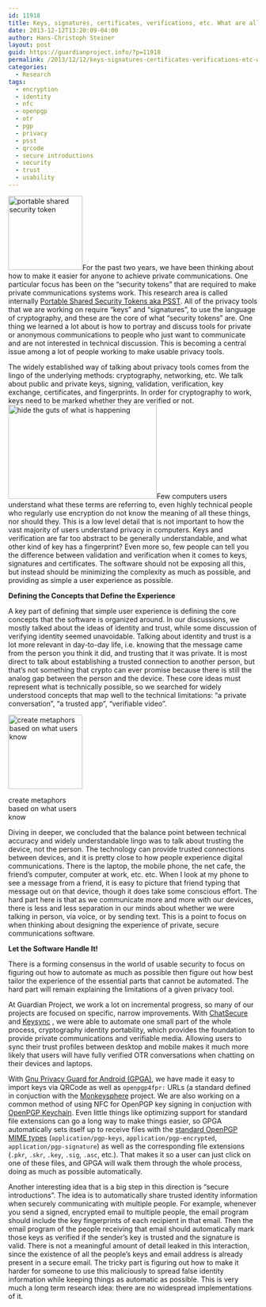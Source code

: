 ```yaml
---
id: 11918
title: Keys, signatures, certificates, verifications, etc. What are all these for?
date: 2013-12-12T13:20:09-04:00
author: Hans-Christoph Steiner
layout: post
guid: https://guardianproject.info/?p=11918
permalink: /2013/12/12/keys-signatures-certificates-verifications-etc-what-are-all-these-for/
categories:
  - Research
tags:
  - encryption
  - identity
  - nfc
  - openpgp
  - otr
  - pgp
  - privacy
  - psst
  - qrcode
  - secure introductions
  - security
  - trust
  - usability
---
```

[<img src="https://guardianproject.info/wp-content/uploads/2013/12/key-150x150.jpg" alt="portable shared security token" width="150" height="150" class="alignright size-thumbnail wp-image-12129" />](https://guardianproject.info/wp-content/uploads/2013/12/key.jpg)For the past two years, we have been thinking about how to make it easier for anyone to achieve private communications. One particular focus has been on the &#8220;security tokens&#8221; that are required to make private communications systems work. This research area is called internally <a href="https://dev.guardianproject.info/projects/psst/wiki/PSST" title="PSST Wiki" target="_blank">Portable Shared Security Tokens aka PSST</a>. All of the privacy tools that we are working on require &#8220;keys&#8221; and &#8220;signatures&#8221;, to use the language of cryptography, and these are the core of what &#8220;security tokens&#8221; are. One thing we learned a lot about is how to portray and discuss tools for private or anonymous communications to people who just want to communicate and are not interested in technical discussion. This is becoming a central issue among a lot of people working to make usable privacy tools.

The widely established way of talking about privacy tools comes from the lingo of the underlying methods: cryptography, networking, etc. We talk about public and private keys, signing, validation, verification, key exchange, certificates, and fingerprints. In order for cryptography to work, keys need to be marked whether they are verified or not. [<img src="https://guardianproject.info/wp-content/uploads/2013/12/public_key_cryptography_sm-300x190.png" alt="hide the guts of what is happening" width="300" height="190" class="alignleft size-medium wp-image-12135" srcset="https://guardianproject.info/wp-content/uploads/2013/12/public_key_cryptography_sm-300x190.png 300w, https://guardianproject.info/wp-content/uploads/2013/12/public_key_cryptography_sm.png 500w" sizes="(max-width: 300px) 100vw, 300px" />](https://guardianproject.info/wp-content/uploads/2013/12/public_key_cryptography_sm.png)Few computers users understand what these terms are referring to, even highly technical people who regularly use encryption do not know the meaning of all these things, nor should they. This is a low level detail that is not important to how the vast majority of users understand privacy in computers. Keys and verification are far too abstract to be generally understandable, and what other kind of key has a fingerprint? Even more so, few people can tell you the difference between validation and verification when it comes to keys, signatures and certificates. The software should not be exposing all this, but instead should be minimizing the complexity as much as possible, and providing as simple a user experience as possible.

**Defining the Concepts that Define the Experience**

A key part of defining that simple user experience is defining the core concepts that the software is organized around. In our discussions, we mostly talked about the ideas of identity and trust, while some discussion of verifying identity seemed unavoidable. Talking about identity and trust is a lot more relevant in day-to-day life, i.e. knowing that the message came from the person you think it did, and trusting that it was private. It is most direct to talk about establishing a trusted connection to another person, but that&#8217;s not something that crypto can ever promise because there is still the analog gap between the person and the device. These core ideas must represent what is technically possible, so we searched for widely understood concepts that map well to the technical limitations: &#8220;a private conversation&#8221;, &#8220;a trusted app&#8221;, &#8220;verifiable video&#8221;.

<div id="attachment_12128" style="width: 160px" class="wp-caption alignright">
  <a href="https://guardianproject.info/wp-content/uploads/2013/12/ecc.jpg"><img aria-describedby="caption-attachment-12128" src="https://guardianproject.info/wp-content/uploads/2013/12/ecc-150x150.jpg" alt="create metaphors based on what users know" width="150" height="150" class="size-thumbnail wp-image-12128" srcset="https://guardianproject.info/wp-content/uploads/2013/12/ecc-150x150.jpg 150w, https://guardianproject.info/wp-content/uploads/2013/12/ecc-300x300.jpg 300w, https://guardianproject.info/wp-content/uploads/2013/12/ecc.jpg 350w" sizes="(max-width: 150px) 100vw, 150px" /></a>
  
  <p id="caption-attachment-12128" class="wp-caption-text">
    create metaphors based on what users know
  </p>
</div>Diving in deeper, we concluded that the balance point between technical accuracy and widely understandable lingo was to talk about trusting the device, not the person. The technology can provide trusted connections between devices, and it is pretty close to how people experience digital communications. There is the laptop, the mobile phone, the net cafe, the friend&#8217;s computer, computer at work, etc. etc. When I look at my phone to see a message from a friend, it is easy to picture that friend typing that message out on that device, though it does take some conscious effort. The hard part here is that as we communicate more and more with our devices, there is less and less separation in our minds about whether we were talking in person, via voice, or by sending text. This is a point to focus on when thinking about designing the experience of private, secure communications software.

**Let the Software Handle It!**

There is a forming consensus in the world of usable security to focus on figuring out how to automate as much as possible then figure out how best tailor the experience of the essential parts that cannot be automated. The hard part will remain explaining the limitations of a given privacy tool.

At Guardian Project, we work a lot on incremental progress, so many of our projects are focused on specific, narrow improvements. With <a href="https://guardianproject.info/apps/chatsecure/" target="_blank">ChatSecure</a> and <a href="https://guardianproject.info/apps/keysync/" target="_blank">Keysync</a> , we were able to automate one small part of the whole process, cryptography identity portability, which provides the foundation to provide private communications and verifiable media. Allowing users to sync their trust profiles between desktop and mobile makes it much more likely that users will have fully verified OTR conversations when chatting on their devices and laptops.

With <a href="https://guardianproject.info/code/gnupg/" target="_blank">Gnu Privacy Guard for Android (GPGA)</a>, we have made it easy to import keys via QRCode as well as `openpgp4fpr:` URLs (a standard defined in conjuction with the <a href="http://web.monkeysphere.info/" title="Monkeysphere Home Page" target="_blank">Monkeysphere</a> project. We are also working on a common method of using NFC for OpenPGP key signing in conjuction with <a href="http://sufficientlysecure.org/index.php/openpgp-keychain/" title="OpenPGP Keychain home page" target="_blank">OpenPGP Keychain</a>. Even little things like optimizing support for standard file extensions can go a long way to make things easier, so GPGA automatically sets itself up to receive files with the <a href="https://tools.ietf.org/html/rfc2015" target="_blank">standard OpenPGP MIME types</a> (`application/pgp-keys`, `application/pgp-encrypted`, `application/pgp-signature`) as well as the corresponding file extensions (`.pkr`, `.skr`, `.key`, `.sig`, `.asc`, etc.). That makes it so a user can just click on one of these files, and GPGA will walk them through the whole process, doing as much as possible automatically.

Another interesting idea that is a big step in this direction is &#8220;secure introductions&#8221;. The idea is to automatically share trusted identity information when securely communicating with multiple people. For example, whenever you send a signed, encrypted email to multiple people, the email program should include the key fingerprints of each recipient in that email. Then the email program of the people receiving that email should automatically mark those keys as verified if the sender&#8217;s key is trusted and the signature is valid. There is not a meaningful amount of detail leaked in this interaction, since the existence of all the people&#8217;s keys and email address is already present in a secure email. The tricky part is figuring out how to make it harder for someone to use this maliciously to spread false identity information while keeping things as automatic as possible. This is very much a long term research idea: there are no widespread implementations of it.